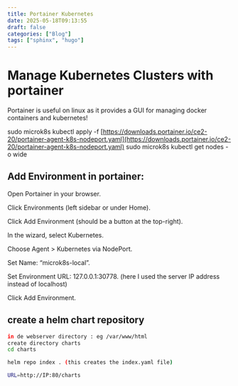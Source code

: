 ```yaml
---
title: Portainer Kubernetes
date: 2025-05-18T09:13:55
draft: false
categories: ["Blog"]
tags: ["sphinx", "hugo"]
---
```

# Manage Kubernetes Clusters with portainer

Portainer is useful on linux as it provides a GUI for managing docker containers and kubernetes!

sudo microk8s kubectl apply -f [https://downloads.portainer.io/ce2-20/portainer-agent-k8s-nodeport.yaml](https://downloads.portainer.io/ce2-20/portainer-agent-k8s-nodeport.yaml)
sudo microk8s kubectl get nodes -o wide

## Add Environment in portainer:

Open Portainer in your browser.

Click Environments (left sidebar or under Home).

Click Add Environment (should be a button at the top-right).

In the wizard, select Kubernetes.

Choose Agent > Kubernetes via NodePort.

Set Name: “microk8s-local”.

Set Environment URL: 127.0.0.1:30778. (here I used the server IP address instead of localhost)

Click Add Environment.

## create a helm chart repository

```bash
in de webserver directory : eg /var/www/html
create directory charts
cd charts

helm repo index . (this creates the index.yaml file)

URL=http://IP:80/charts
```
